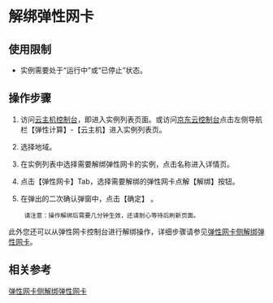 # 解绑弹性网卡

## 使用限制

* 实例需要处于“运行中”或“已停止”状态。

## 操作步骤

1. 访问[云主机控制台](https://cns-console.jdcloud.com/host/compute/list)，即进入实例列表页面。或访问[京东云控制台](https://console.jdcloud.com)点击左侧导航栏【弹性计算】-【云主机】进入实例列表页。
2. 选择地域。
3. 在实例列表中选择需要解绑弹性网卡的实例，点击名称进入详情页。
4. 点击【弹性网卡】Tab，选择需要解绑的弹性网卡点解【解绑】按钮。
5. 在弹出的二次确认弹窗中，点击【确定】	。
		
		
		请注意：操作解绑后需要几分钟生效，还请耐心等待后刷新页面。

此外您还可以从弹性网卡控制台进行解绑操作，详细步骤请参见[弹性网卡侧解绑弹性网卡](../../../../Networking/Elastic-Network-Interface/Operation-Guide/Elastic-Network-Interface-Management/Disassociate-Elastic-Network-Interface.md)。

## 相关参考
[弹性网卡侧解绑弹性网卡](../../../../Networking/Elastic-Network-Interface/Operation-Guide/Elastic-Network-Interface-Management/Disassociate-Elastic-Network-Interface.md)
